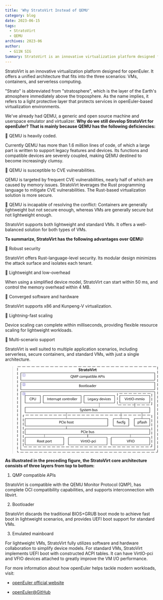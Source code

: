 ```yaml
---
title: 'Why StratoVirt Instead of QEMU'
category: blog
date: 2023-06-15
tags:
  - StratoVirt
  - QEMU
archives: 2023-06
author:
  - G11N SIG
Summary: StratoVirt is an innovative virtualization platform designed for openEuler.
---
```


StratoVirt is an innovative virtualization platform designed for openEuler. It offers a unified architecture that fits into the three scenarios: VMs, containers, and serverless computing.

"Strato" is abbreviated from "stratosphere", which is the layer of the Earth's atmosphere immediately above the troposphere. As the name implies, it refers to a light protective layer that protects services in openEuler-based virtualization environments.

We've already had QEMU, a generic and open source machine and userspace emulator and virtualizer. **Why do we still develop StratoVirt for openEuler? That is mainly because QEMU has the following deficiencies:**  

	QEMU is heavily coded.

Currently QEMU has more than 1.6 million lines of code, of which a large part is written to support legacy features and devices. Its functions and compatible devices are severely coupled, making QEMU destined to become increasingly clumsy.

	QEMU is susceptible to CVE vulnerabilities.

QEMU is targeted by frequent CVE vulnerabilities, nearly half of which are caused by memory issues. StratoVirt leverages the Rust programming language to mitigate CVE vulnerabilities. The Rust-based virtualization solution is more secure.

	QEMU is incapable of resolving the conflict: Containers are generally lightweight but not secure enough, whereas VMs are generally secure but not lightweight enough.

StratoVirt supports both lightweight and standard VMs. It offers a well-balanced solution for both types of VMs.

**To summarize, StratoVirt has the following advantages over QEMU:**

	Robust security

StratoVirt offers Rust-language-level security. Its modular design minimizes the attack surface and isolates each tenant.

	Lightweight and low-overhead

When using a simplified device model, StratoVirt can start within 50 ms, and control the memory overhead within 4 MB.

	Converged software and hardware

StratoVirt supports x86 and Kunpeng-V virtualization.

	Lightning-fast scaling

Device scaling can complete within milliseconds, providing flexible resource scaling for lightweight workloads.

	Multi-scenario support

StratoVirt is well suited to multiple application scenarios, including serverless, secure containers, and standard VMs, with just a single architecture.

>![](./image/image1.png)
 
**As illustrated in the preceding figure, the StratoVirt core architecture consists of three layers from top to bottom:**

1. QMP compatible APIs

StratoVirt is compatible with the QEMU Monitor Protocol (QMP), has complete OCI compatibility capabilities, and supports interconnection with libvirt.

2.	Bootloader

StratoVirt discards the traditional BIOS+GRUB boot mode to achieve fast boot in lightweight scenarios, and provides UEFI boot support for standard VMs.

3.	Emulated mainboard

For lightweight VMs, StratoVirt fully utilizes software and hardware collaboration to simplify device models. For standard VMs, StratoVirt implements UEFI boot with constructed ACPI tables. It can have VirtIO-pci and VFIO devices attached to greatly improve the VM I/O performance.


For more information about how openEuler helps tackle modern workloads, visit:
 
-	[openEuler official website](https://www.openeuler.org/en/)

-	[openEuler@GitHub](https://github.com/openeuler-mirror)  


